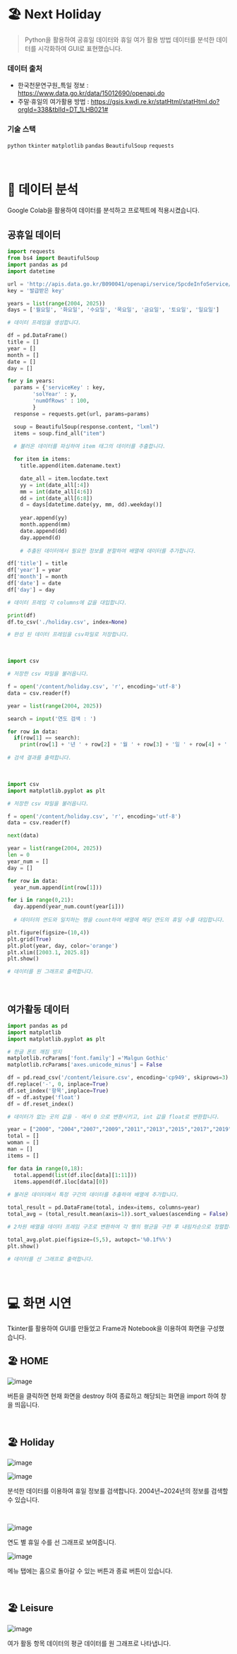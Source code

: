 # 🏖️ Next Holiday
> Python을 활용하여 공휴일 데이터와 휴일 여가 활용 방법 데이터를 분석한 데이터를 시각화하여 GUI로 표현했습니다.

### 데이터 출처
- 한국천문연구원_특일 정보 : https://www.data.go.kr/data/15012690/openapi.do
- 주말·휴일의 여가활용 방법  : https://gsis.kwdi.re.kr/statHtml/statHtml.do?orgId=338&tblId=DT_1LHB021#

### 기술 스택
`python` `tkinter` `matplotlib` `pandas` `BeautifulSoup` `requests`

<br>

# 📝 데이터 분석
Google Colab을 활용하여 데이터를 분석하고 프로젝트에 적용시켰습니다.
## 공휴일 데이터
```py
import requests
from bs4 import BeautifulSoup
import pandas as pd
import datetime

url = 'http://apis.data.go.kr/B090041/openapi/service/SpcdeInfoService/getHoliDeInfo'
key = '발급받은 key'

years = list(range(2004, 2025))
days = ['월요일', '화요일', '수요일', '목요일', '금요일', '토요일', '일요일']

# 데이터 프레임을 생성합니다.

df = pd.DataFrame()
title = []
year = []
month = []
date = []
day = []

for y in years:
  params = {'serviceKey' : key,
        'solYear' : y,
        'numOfRows' : 100,
        }
  response = requests.get(url, params=params)

  soup = BeautifulSoup(response.content, "lxml")
  items = soup.find_all("item")
  
  # 불러온 데이터를 파싱하여 item 태그의 데이터를 추출합니다.

  for item in items:
    title.append(item.datename.text)

    date_all = item.locdate.text
    yy = int(date_all[:4])
    mm = int(date_all[4:6])
    dd = int(date_all[6:8])
    d = days[datetime.date(yy, mm, dd).weekday()]
    
    year.append(yy)
    month.append(mm)
    date.append(dd)
    day.append(d)
    
    # 추출된 데이터에서 필요한 정보를 분할하여 배열에 데이터를 추가합니다.

df['title'] = title
df['year'] = year
df['month'] = month
df['date'] = date
df['day'] = day

# 데이터 프레임 각 columns에 값을 대입합니다.

print(df)
df.to_csv('./holiday.csv', index=None)

# 완성 된 데이터 프레임을 csv파일로 저장합니다.
```

<br>

```py
import csv

# 저장한 csv 파일을 불러옵니다.

f = open('/content/holiday.csv', 'r', encoding='utf-8')
data = csv.reader(f)

year = list(range(2004, 2025))

search = input('연도 검색 : ')

for row in data:
  if(row[1] == search):
    print(row[1] + '년 ' + row[2] + '월 ' + row[3] + '일 ' + row[4] + ' - ' + row[0])
    
# 검색 결과를 출력합니다.
```

<br>

```py
import csv
import matplotlib.pyplot as plt

# 저장한 csv 파일을 불러옵니다.

f = open('/content/holiday.csv', 'r', encoding='utf-8')
data = csv.reader(f)

next(data)

year = list(range(2004, 2025))
len = 0
year_num = []
day = []

for row in data:
  year_num.append(int(row[1]))

for i in range(0,21):
  day.append(year_num.count(year[i]))
  
  # 데이터의 연도와 일치하는 행을 count하여 배열에 해당 연도의 휴일 수를 대입합니다.

plt.figure(figsize=(10,4))
plt.grid(True)
plt.plot(year, day, color='orange')
plt.xlim([2003.1, 2025.8]) 
plt.show()

# 데이터를 원 그래프로 출력합니다.
```

<br>

## 여가활동 데이터
```py
import pandas as pd
import matplotlib
import matplotlib.pyplot as plt

# 한글 폰트 깨짐 방지
matplotlib.rcParams['font.family'] ='Malgun Gothic'
matplotlib.rcParams['axes.unicode_minus'] = False

df = pd.read_csv('/content/leisure.csv', encoding='cp949', skiprows=3)
df.replace('-', 0, inplace=True)
df.set_index('항목',inplace=True)
df = df.astype('float')
df = df.reset_index()

# 데이터가 없는 곳의 값을 - 에서 0 으로 변환시키고, int 값을 float로 변환합니다.

year = ["2000", "2004","2007","2009","2011","2013","2015","2017","2019","2021"]
total = []
woman = []
man = []
items = []

for data in range(0,18):
  total.append(list(df.iloc[data][1:11]))
  items.append(df.iloc[data][0])
  
# 불러온 데이터에서 특정 구간의 데이터를 추출하여 배열에 추가합니다.

total_result = pd.DataFrame(total, index=items, columns=year)
total_avg = (total_result.mean(axis=1)).sort_values(ascending = False).head(10)

# 2차원 배열을 데이터 프레임 구조로 변환하여 각 행의 평균을 구한 후 내림차순으로 정렬합니다.

total_avg.plot.pie(figsize=(5,5), autopct='%0.1f%%')
plt.show()

# 데이터를 선 그래프로 출력합니다.
```

<br>

# 💻 화면 시연
Tkinter를 활용하여 GUI를 만들었고 Frame과 Notebook을 이용하여 화면을 구성했습니다.

## 🏖️ HOME
![image](https://user-images.githubusercontent.com/97223653/212536730-6962aa59-8fdf-4043-8497-46424ecc2d4e.png)

버튼을 클릭하면 현재 화면을 destroy 하여 종료하고 해당되는 화면을 import 하여 창을 띄웁니다.

<br>

## 🏖️ Holiday
![image](https://user-images.githubusercontent.com/97223653/212536760-7c7eae6c-ed35-4831-9ae3-0d026e8ca88d.png)
 
![image](https://user-images.githubusercontent.com/97223653/212536781-e15f9741-9146-45e1-90df-fa73c4e163a8.png)

분석한 데이터를 이용하여 휴일 정보를 검색합니다. 2004년~2024년의 정보를 검색할 수 있습니다.

<br>

![image](https://user-images.githubusercontent.com/97223653/212536791-e694fd71-9b90-47e6-90f0-46af40145d53.png)

연도 별 휴일 수를 선 그래프로 보여줍니다.

![image](https://user-images.githubusercontent.com/97223653/212536800-ba138417-d1d4-41af-afb2-146b31ac0d20.png)

메뉴 탭에는 홈으로 돌아갈 수 있는 버튼과 종료 버튼이 있습니다.

<br>

## 🏖️ Leisure
![image](https://user-images.githubusercontent.com/97223653/212536808-cdb0fdb0-7869-4ff5-953e-adca689ef076.png)

여가 활동 항목 데이터의 평균 데이터를 원 그래프로 나타냅니다.

